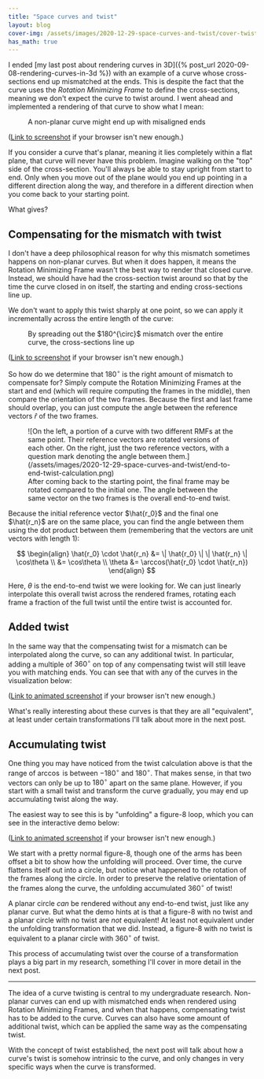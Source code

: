 ```yaml
---
title: "Space curves and twist"
layout: blog
cover-img: /assets/images/2020-12-29-space-curves-and-twist/cover-twisted-circle.png
has_math: true
---
```


I ended [my last post about rendering curves in 3D]({% post_url 2020-09-08-rendering-curves-in-3d %}) with an example of a curve whose cross-sections end up mismatched at the ends. This is despite the fact that the curve uses the _Rotation Minimizing Frame_ to define the cross-sections, meaning we don't expect the curve to twist around. I went ahead and implemented a rendering of that curve to show what I mean:

<figure>
  <canvas
    id="container-3d-mismatch"
    class="container-3d"
    width="512"
    height="512"></canvas>
<figcaption>A non-planar curve might end up with misaligned ends</figcaption>
</figure>

([Link to screenshot](/assets/images/2020-12-29-space-curves-and-twist/fallback-mismatched-ends.png) if your browser isn't new enough.)

If you consider a curve that's planar, meaning it lies completely within a flat plane, that curve will never have this problem. Imagine walking on the "top" side of the cross-section. You'll always be able to stay upright from start to end. Only when you move out of the plane would you end up pointing in a different direction along the way, and therefore in a different direction when you come back to your starting point.

What gives?

## Compensating for the mismatch with twist

I don't have a deep philosophical reason for why this mismatch sometimes happens on non-planar curves. But when it does happen, it means the Rotation Minimizing Frame wasn't the best way to render that closed curve. Instead, we should have had the cross-section twist around so that by the time the curve closed in on itself, the starting and ending cross-sections line up.

We don't want to apply this twist sharply at one point, so we can apply it incrementally across the entire length of the curve:

<figure>
  <canvas
    id="container-3d-compensating-twist"
    class="container-3d"
    width="512"
    height="512"></canvas>
<figcaption>By spreading out the $180^{\circ}$ mismatch over the entire curve, the cross-sections line up</figcaption>
</figure>

([Link to screenshot](/assets/images/2020-12-29-space-curves-and-twist/fallback-compensating-twist.png) if your browser isn't new enough.)

So how do we determine that $180^{\circ}$ is the right amount of mismatch to compensate for? Simply compute the Rotation Minimizing Frames at the start and end (which will require computing the frames in the middle), then compare the orientation of the two frames. Because the first and last frame should overlap, you can just compute the angle between the reference vectors $\hat{r}$ of the two frames.

<figure markdown="1">
![On the left, a portion of a curve with two different RMFs at the same point. Their reference vectors are rotated versions of each other. On the right, just the two reference vectors, with a question mark denoting the angle between them.](/assets/images/2020-12-29-space-curves-and-twist/end-to-end-twist-calculation.png)
<figcaption>After coming back to the starting point, the final frame may be rotated compared to the initial one. The angle between the same vector on the two frames is the overall end-to-end twist.</figcaption>
</figure>

Because the initial reference vector $\hat{r_0}$ and the final one $\hat{r_n}$ are on the same place, you can find the angle between them using the dot product between them (remembering that the vectors are unit vectors with length $1$):

$$
\begin{align}
\hat{r_0} \cdot \hat{r_n} &= \| \hat{r_0} \| \| \hat{r_n} \| \cos\theta \\
&= \cos\theta \\
\theta &= \arccos(\hat{r_0} \cdot \hat{r_n})
\end{align}
$$

Here, $\theta$ is the end-to-end twist we were looking for. We can just linearly interpolate this overall twist across the rendered frames, rotating each frame a fraction of the full twist until the entire twist is accounted for.

## Added twist

In the same way that the compensating twist for a mismatch can be interpolated along the curve, so can any additional twist. In particular, adding a multiple of $360^\circ$ on top of any compensating twist will still leave you with matching ends. You can see that with any of the curves in the visualization below:

<div class="container-interactive-canvas">
  <div class="interactive-diagram">
    <canvas
      id="container-3d-additional-twist"
      class="container-3d"
      width="512"
      height="512"></canvas>
  </div>
</div>

([Link to animated screenshot](/assets/images/2020-12-29-space-curves-and-twist/fallback-additional-twist.gif) if your browser isn't new enough.)

What's really interesting about these curves is that they are all "equivalent", at least under certain transformations I'll talk about more in the next post.

## Accumulating twist

One thing you may have noticed from the twist calculation above is that the range of $\arccos$ is between $-180^\circ$ and $180^\circ$. That makes sense, in that two vectors can only be up to $180^\circ$ apart on the same plane. However, if you start with a small twist and transform the curve gradually, you may end up accumulating twist along the way.

The easiest way to see this is by "unfolding" a figure-8 loop, which you can see in the interactive demo below:

<div class="container-interactive-canvas">
  <div class="interactive-diagram">
    <canvas
      id="container-3d-figure-8-unfolding"
      class="container-3d"
      width="512"
      height="256"></canvas>
  </div>
</div>

([Link to animated screenshot](/assets/images/2020-12-29-space-curves-and-twist/fallback-unfolding-figure-8.gif) if your browser isn't new enough.)

We start with a pretty normal figure-8, though one of the arms has been offset a bit to show how the unfolding will proceed. Over time, the curve flattens itself out into a circle, but notice what happened to the rotation of the frames along the circle. In order to preserve the relative orientation of the frames along the curve, the unfolding accumulated $360^\circ$ of twist!

A planar circle _can_ be rendered without any end-to-end twist, just like any planar curve. But what the demo hints at is that a figure-8 with no twist and a planar circle with no twist are _not_ equivalent! At least not equivalent under the unfolding transformation that we did. Instead, a figure-8 with no twist is equivalent to a planar circle with $360^\circ$ of twist.

This process of accumulating twist over the course of a transformation plays a big part in my research, something I'll cover in more detail in the next post.

---

The idea of a curve twisting is central to my undergraduate research. Non-planar curves can end up with mismatched ends when rendered using Rotation Minimizing Frames, and when that happens, compensating twist has to be added to the curve. Curves can also have some amount of additional twist, which can be applied the same way as the compensating twist.

With the concept of twist established, the next post will talk about how a curve's twist is somehow intrinsic to the curve, and only changes in very specific ways when the curve is transformed.

<script src="/assets/js/playable-demo.js"></script>
<script type="module">
  import {
    renderAppWithMismatchedEnds,
    renderAppWithCompensatingTwist,
    renderAppWithUnfoldingFigureEight,
    renderAppWithAdditionalTwist
  } from '/assets/js/2020-12-29-space-curves-and-twist/curve3d.mjs';

  window.addEventListener('DOMContentLoaded', () => {
    const demo = (containerIdSuffix, renderer) =>
      createPlayableDemo(
        document.querySelector(`#container-3d-${containerIdSuffix}`),
        renderer
      );

    demo('mismatch', renderAppWithMismatchedEnds);
    demo('compensating-twist', renderAppWithCompensatingTwist);
    demo('figure-8-unfolding', renderAppWithUnfoldingFigureEight);
    demo('additional-twist', renderAppWithAdditionalTwist);
  });
</script>
